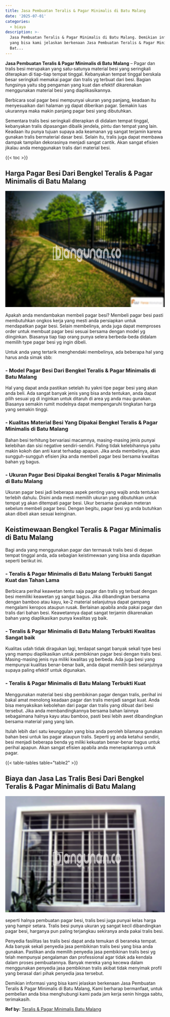 ```yaml
---
title: Jasa Pembuatan Teralis & Pagar Minimalis di Batu Malang
date: '2025-07-01'
categories:
  - biaya
description: >-
  Jasa Pembuatan Teralis & Pagar Minimalis di Batu Malang. Demikian informasi
  yang bisa kami jelaskan berkenaan Jasa Pembuatan Teralis & Pagar Minimalis di
  Bat...
---
```


**Jasa Pembuatan Teralis & Pagar Minimalis di Batu Malang** – Pagar dan tralis besi merupakan yang satu-satunya material besi yang seringkali diterapkan di tiap-tiap tempat tinggal. Kebanyakan tempat tinggal berskala besar seringkali memakai pagar dan tralis yg terbuat dari besi. Bagian fungsinya yaitu sbg pengaman yang kuat dan efektif dikarenakan menggunakan material besi yang diaplikasikannya.

Berbicara soal pagar besi mempunyai ukuran yang panjang, keadaan itu menyesuaikan dari halaman yg dapat diberikan pagar. Semakin luas ukurannya maka makin panjang pagar besi yang dibutuhkan.

Sementara tralis besi seringkali diterapkan di didalam tempat tinggal, kebanyakan tralis dipasangan dibalik jendela, pintu dan tempat yang lain. Keadaan itu punya tujuan supaya ada keamanan yg sangat terjamin karena gunakan tralis bermaterial dasar besi. Selain itu, tralis juga dapat membawa dampak tampilan dekorasinya menjadi sangat cantik. Akan sangat efisien jikalau anda menggunakan tralis dari material besi.

{{< toc >}}

## Harga Pagar Besi Dari Bengkel Teralis & Pagar Minimalis di Batu Malang

![Jasa Pembuatan Teralis & Pagar Minimalis di Batu Malang](/images/pagar-minimalis-murah-46.png)

Apakah anda mendambakan membeli pagar besi? Membeli pagar besi pasti membutuhkan ongkos kerja yang mesti anda persiapkan untuk mendapatkan pagar besi. Selain membelinya, anda juga dapat memproses order untuk membuat pagar besi sesuai bersama dengan model yg diinginkan. Biasanya tiap tiap orang punya selera berbeda-beda didalam memilih type pagar besi yg ingin dibeli.

Untuk anda yang tertarik menghendaki membelinya, ada beberapa hal yang harus anda simak sbb:
### \- Model Pagar Besi Dari Bengkel Teralis & Pagar Minimalis di Batu Malang

Hal yang dapat anda pastikan setelah itu yakni tipe pagar besi yang akan anda beli. Ada sangat banyak jenis yang bisa anda tentukan, anda dapat pilih sesuai yg di inginkan untuk ditaruh di area yg anda mau gunakan. Biasanya semakin rumit modelnya dapat mempengaruhi tingkatan harga yang semakin tinggi.

### \- Kualitas Material Besi Yang Dipakai Bengkel Teralis & Pagar Minimalis di Batu Malang

Bahan besi terhitung bervariasi macamnya, masing-masing jenis punyai kelebihan dan sisi negative sendiri-sendiri. Paling tidak kelebihannya yaitu makin kokoh dan anti karat terhadap apapun. Jika anda membelinya, akan sungguh-sungguh efisien jika anda membeli pagar besi bersama kwalitas bahan yg bagus.

### \- Ukuran Pagar Besi Dipakai Bengkel Teralis & Pagar Minimalis di Batu Malang

Ukuran pagar besi jadi beberapa aspek penting yang wajib anda tentukan terlebih dahulu. Disini anda mesti memilih ukuran yang dibutuhkan untuk tempat yg akan ditempati pagar besi. Ukur bersama gunakan meteran sebelum membeli pagar besi. Dengan begitu, pagar besi yg anda butuhkan akan dibeli akan sesuai keinginan.

## Keistimewaan Bengkel Teralis & Pagar Minimalis di Batu Malang

Bagi anda yang menggunakan pagar dan termasuk tralis besi di depan tempat tinggal anda, ada sebagian keistimewaan yang bisa anda dapatkan seperti berikut ini.

### \- Teralis & Pagar Minimalis di Batu Malang Terbukti Sangat Kuat dan Tahan Lama

Berbicara perihal keawetan tentu saja pagar dan tralis yg terbuat dengan besi memiliki keawetan yg sangat bagus. Jika dibandingkan bersama dengan bamboo atau kayu, ke-2 material selanjutnya dapat gampang mengalami keropos ataupun rusak. Berlainan apabila anda pakai pagar dan tralis dari bahan besi. Keawetannya dapat sangat terjamin dikarenakan bahan yang diaplikasikan punya kwalitas yg baik.

### \- Teralis & Pagar Minimalis di Batu Malang Terbukti Kwalitas Sangat baik

Kualitas udah tidak diragukan lagi, terdapat sangat banyak sekali type besi yang mampu diaplikasikan untuk pembikinan pagar besi dengan tralis besi. Masing-masing jenis nya miliki kwalitas yg berbeda. Ada juga besi yang mempunyai kualitas benar-benar baik, anda dapat memilih besi selanjutnya supaya paling efektif untuk digunakan.

### \- Teralis & Pagar Minimalis di Batu Malang Terbukti Kuat

Menggunakan material besi sbg pembikinan pagar dengan tralis, perihal ini bakal amat menolong keadaan pagar dan tralis menjadi sangat kuat. Anda bisa menyaksikan kebolehan dari pagar dan tralis yang dibuat dari besi tersebut. Jika anda membandingkannya bersama bahan lainnya sebagaimana halnya kayu atau bamboo, pasti besi lebih awet dibandingkan bersama material yang yang lain.

Itulah lebih dari satu keunggulan yang bisa anda peroleh bilamana gunakan bahan besi untuk las pagar ataupun tralis. Seperti yg anda ketahui sendiri, besi menjadi beberapa benda yg miliki kekuatan benar-benar bagus untuk perihal apapun. Akan sangat efisien apabila anda menerapkannya untuk pagar.

{{< table-tables table="table2" >}}

## Biaya dan Jasa Las Tralis Besi Dari Bengkel Teralis & Pagar Minimalis di Batu Malang

![Jasa Pembuatan Teralis & Pagar Minimalis di Batu Malang](/images/teralis-minimalis-murah-46.png)

seperti halnya pembuatan pagar besi, tralis besi juga punyai kelas harga yang hampir setara. Tralis besi punya ukuran yg sangat kecil dibandingkan pagar besi, harganya pun paling terjangkau sekiranya anda pakai tralis besi.

Penyedia fasilitas las tralis besi dapat anda temukan di beraneka tempat. Ada banyak sekali penyedia jasa pembikinan tralis besi yang bisa anda gunakan. Pastikan anda memilih penyedia jasa pembikinan tralis besi yg telah mempunyai pengalaman dan professional agar tidak ada kendala dalam proses pembuatannya. Banyak mereka yang kecewa dalam menggunakan penyedia jasa pembikinan tralis akibat tidak menyimak profil yang berasal dari pihak penyedia jasa tersebut.

Demikian informasi yang bisa kami jelaskan berkenaan Jasa Pembuatan Teralis & Pagar Minimalis di Batu Malang, Kami berharap bermanfaat, untuk pembelian anda bisa menghubungi kami pada jam kerja senin hingga sabtu, terimakasih.

**Ref by:** [Teralis & Pagar Minimalis Batu Malang](https://id.wikipedia.org/wiki/Teralis)
